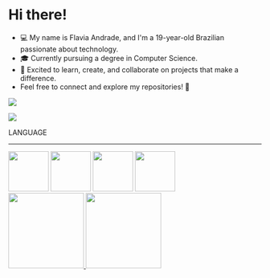 # Hi there!

- 💻 My name is Flavia Andrade, and I'm a 19-year-old Brazilian passionate about technology.
- 🎓 Currently pursuing a degree in Computer Science.
- 🌟 Excited to learn, create, and collaborate on projects that make a difference.
- Feel free to connect and explore my repositories! 🚀


<a href="flaviaandrader2011@gmail.com">
<img src="https://img.shields.io/badge/Gmail-D14836?style=for-the-badge&logo=gmail&logoColor=white"/>
</a>

[<img src="https://img.shields.io/badge/LinkedIn-0077B5?style=for-the-badge&logo=linkedin&logoColor=white">](https://br.linkedin.com/in/flavia-andrade22ribeiro)

  LANGUAGE
  <hr>
  <img src="https://cdn.jsdelivr.net/gh/devicons/devicon@latest/icons/javascript/javascript-original.svg" height="80" />    <img src="https://cdn.jsdelivr.net/gh/devicons/devicon@latest/icons/html5/html5-original.svg" height="80"  />   <img src="https://cdn.jsdelivr.net/gh/devicons/devicon@latest/icons/css3/css3-original.svg" height="80"  />   <img src="https://cdn.jsdelivr.net/gh/devicons/devicon@latest/icons/java/java-original-wordmark.svg" height="80"  />
          
 <div>
  <a href="https://github.com/seu-FlaviaAndrade22STN">
  <img height="150en" src="https://github-readme-stats.vercel.app/api?username=FlaviaAndrade22&theme=midnight-purple&show_icons=true&hide_border=false&border_color=A020F0&count_private=false" /> 
  <img height="150en" src="https://github-readme-stats.vercel.app/api/top-langs/?username=FlaviaAndrade22&theme=midnight-purple&show_icons=true&hide_border=false&border_color=A020F0&layout=compact" />
</div> 
